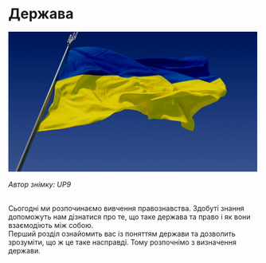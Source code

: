 # Держава

<div class="center">
<img src="1/maxresdefault (1).jpg" class="center" width="500"/>
<p><i>Автор знімку: <span class="p1">UP9</span></i></p>
</div>

<div class="space"><br>
Сьогодні ми розпочинаємо вивчення правознавства. Здобуті знання допоможуть нам дізнатися про те, що таке держава та право і як вони взаємодіють між собою.   <br>   
Перший розділ ознайомить вас із поняттям держави та дозволить зрозуміти, що ж це таке насправді. Тому розпочнімо з визначення держави.   
</div>
